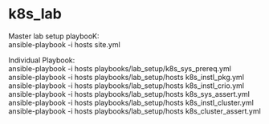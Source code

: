 # k8s_lab

Master lab setup playbooK: </br>
ansible-playbook -i hosts site.yml </br>

Individual Playbook: </br>
ansible-playbook -i hosts playbooks/lab_setup/k8s_sys_prereq.yml </br>
ansible-playbook -i hosts playbooks/lab_setup/hosts k8s_instl_pkg.yml  </br>
ansible-playbook -i hosts playbooks/lab_setup/hosts k8s_instl_crio.yml </br>
ansible-playbook -i hosts playbooks/lab_setup/hosts k8s_sys_assert.yml  </br>
ansible-playbook -i hosts playbooks/lab_setup/hosts k8s_instl_cluster.yml  </br>
ansible-playbook -i hosts playbooks/lab_setup/hosts k8s_cluster_assert.yml  </br>
